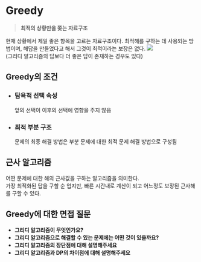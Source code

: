 # Greedy
  > **최적의 상황만을 쫒는 자료구조**

  현재 상황에서 제일 좋은 항목을 고르는 자료구조이다.
  최적해를 구하는 데 사용되는 방법이며, 해답을 만들었다고 해서 그것이 최적이라는 보장은 없다.
  ![](https://blogger.googleusercontent.com/img/a/AVvXsEiSHGKt_H9VDwTamdSRjZUi6XsUXvssm6CMKNpnfeteBJ4bUBnYHDcLXMaxK6R6Xb82G1ft9MB_0WpzBMRVgicuhJPtlsn-RGPK9JdtgTy0gk0sEDAhIqNcYw7dPPWvQou4Vh5WxmVdlhM5nCHaD_N0rcJABOB5kffuEYPFecJbSY7AlxrNW-2YXHBkFw=s16000)  
  (그리디 알고리즘의 답보다 더 좋은 답이 존재하는 경우도 있다)

  ## Greedy의 조건
  - ### 탐욕적 선택 속성
    앞의 선택이 이후의 선택에 영향을 주지 않음
  - ### 최적 부분 구조
    문제의 최종 해결 방법은 부분 문제에 대한 최적 문제 해결 방법으로 구성됨

  ## 근사 알고리즘
  어떤 문제에 대한 해의 근사값을 구하는 알고리즘을 의미한다.  
  가장 최적화된 답을 구할 순 업지만, 빠른 시간내로 계산이 되고 어느정도 보장된 근사해를 구할 수 있다.

  ## Greedy에 대한 면접 질문
  - **그리디 알고리즘이 무엇인가요?**
  - **그리디 알고리즘으로 해결할 수 있는 문제에는 어떤 것이 있을까요?**
  - **그리디 알고리즘의 장단점에 대해 설명해주세요**
  - **그리디 알고리즘과 DP의 차이점에 대해 설명해주세요**